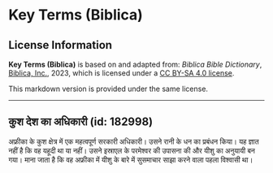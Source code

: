 # Key Terms (Biblica)

## License Information

**Key Terms (Biblica)** is based on and adapted from: _Biblica Bible Dictionary_, [Biblica, Inc.](https://www.biblica.com/), 2023, which is licensed under a [CC BY-SA 4.0 license](https://creativecommons.org/licenses/by-sa/4.0/legalcode.en).

This markdown version is provided under the same license.



--------------------------------

## कुश देश का अधिकारी (id: 182998)

अफ्रीका के कुश क्षेत्र में एक महत्वपूर्ण सरकारी अधिकारी। उसने रानी के धन का प्रबंधन किया। यह ज्ञात नहीं है कि वह यहूदी था या नहीं। उसने इस्राएल के परमेश्वर की उपासना की और यीशु का अनुयायी बन गया। माना जाता है कि वह अफ्रीका में यीशु के बारे में सुसमाचार साझा करने वाला पहला विश्वासी था।


